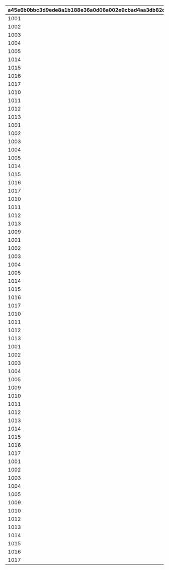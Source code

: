 |a45e6b0bbc3d9ede8a1b188e36a0d06a002e9cbad4aa3db82ded2c53851708e0|be98ec47b250fa5c90e1421d7179352eb57bcb0ea3ecdcddcac1262ec8a16773|806df8b3a83e0c16fb2cc20df0b172c3eebfc66706aa286d13d5e9f2d375b4f2|d1767c7356cb14167b6e15d3d99a3f97226241d9c1a4eae76d37ee79372a628e|
| --- | --- | --- | --- |
|1001|1|180701|4|
|1002|2|180701|4|
|1003|3|180701|4|
|1004|4|180701|4|
|1005|5|180701|4|
|1014|6|180701|2|
|1015|7|180701|2|
|1016|8|180701|2|
|1017|9|180701|2|
|1010|10|180701|2|
|1011|11|180701|2|
|1012|12|180701|2|
|1013|13|180701|2|
|1001|14|180801|6|
|1002|15|180801|6|
|1003|16|180801|6|
|1004|17|180801|6|
|1005|18|180801|6|
|1014|19|180801|3|
|1015|20|180801|3|
|1016|21|180801|3|
|1017|22|180801|4|
|1010|23|180801|3|
|1011|24|180801|3|
|1012|25|180801|3|
|1013|26|180801|3|
|1009|27|180801|3|
|1001|28|180901|4|
|1002|29|180901|4|
|1003|30|180901|4|
|1004|31|180901|4|
|1005|32|180901|4|
|1014|33|180901|2|
|1015|34|180901|2|
|1016|35|180901|2|
|1017|36|180901|4|
|1010|37|180901|2|
|1011|38|180901|2|
|1012|39|180901|2|
|1013|40|180901|2|
|1001|41|181001|4|
|1002|42|181001|4|
|1003|43|181001|4|
|1004|44|181001|4|
|1005|45|181001|4|
|1009|46|181001|2|
|1010|47|181001|2|
|1011|48|181001|2|
|1012|49|181001|2|
|1013|50|181001|2|
|1014|51|181001|2|
|1015|52|181001|2|
|1016|53|181001|2|
|1017|54|181001|2|
|1001|55|181101|4|
|1002|56|181101|4|
|1003|57|181101|4|
|1004|58|181101|4|
|1005|59|181101|4|
|1009|60|181101|2|
|1010|61|181101|2|
|1012|62|181101|2|
|1013|63|181101|2|
|1014|64|181101|2|
|1015|65|181101|2|
|1016|66|181101|2|
|1017|67|181101|2|